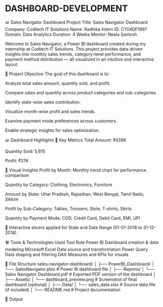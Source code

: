 # DASHBOARD-DEVELOPMENT
📊 Sales Navigator Dashboard
Project Title: Sales Navigator Dashboard
Company: Codtech IT Solutions
Name: Radhika
Intern ID: CT04DF1997
Domain: Data Analytics
Duration: 4 Weeks
Mentor: Neela Santosh

Welcome to Sales Navigator, a Power BI dashboard created during my internship at Codtech IT Solutions. This project provides data-driven insights into monthly sales trends, category-level performance, and payment method distribution — all visualized in an intuitive and interactive layout.

📌 Project Objective
The goal of this dashboard is to:

Analyze total sales amount, quantity sold, and profit.

Compare sales and quantity across product categories and sub-categories.

Identify state-wise sales contribution.

Visualize month-wise profit and sales trends.

Examine payment mode preferences across customers.

Enable strategic insights for sales optimization.

📊 Dashboard Highlights
🔹 Key Metrics
Total Amount: ₹438K

Quantity Sold: 5,615

Profit: ₹37K

🔹 Visual Insights
Profit by Month: Monthly trend chart for performance comparison

Quantity by Category: Clothing, Electronics, Furniture

Amount by State: Uttar Pradesh, Rajasthan, West Bengal, Tamil Nadu, Sikkim

Profit by Sub-Category: Tables, Trousers, Stole, T-shirts, Skirts

Quantity by Payment Mode: COD, Credit Card, Debit Card, EMI, UPI

📍 Interactive slicers applied for State and Date Range (01-01-2018 to 31-12-2018).

🛠 Tools & Technologies Used
Tool	Role
Power BI	Dashboard creation & data modeling
Microsoft Excel	Data source and transformation
Power Query	Data shaping and filtering
DAX	Measures and KPIs for visuals

📁 File Structure
sales-navigator-dashboard/
│
├── PowerBI_Dashboard/
│ └── SalesNavigator.pbix # Power BI dashboard file
│
├── Reports/
│ └── Sales Navigator Dashboard.pdf # Exported PDF version of the dashboard
│
├── Assets/
│ └── dashboard_preview.png # Screenshot of final dashboard (optional)
│
├── Data/
│ └── sales_data.xlsx # Source data file (if included)
│
└── README.md # Project documentation

📁 Output


